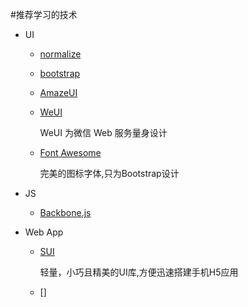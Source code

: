 #推荐学习的技术

*	UI
	*	[normalize](https://github.com/necolas/normalize.css)	
	*	[bootstrap](http://www.bootcss.com/)
	*	[AmazeUI](http://amazeui.org/css/)		
	*	[WeUI](https://github.com/weui/weui)
		
		WeUI 为微信 Web 服务量身设计
		
	*	[Font Awesome](http://www.bootcss.com/p/font-awesome/)	
	
		完美的图标字体,只为Bootstrap设计
*	JS
	*	[Backbone.js](http://backbonejs.org/)


*	Web App
	*	[SUI](http://m.sui.taobao.org/)	
	
		轻量，小巧且精美的UI库,方便迅速搭建手机H5应用
	*	[]